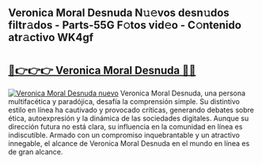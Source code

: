 ## Veronica Moral Desnuda N𝚞𝚎vos desn𝚞dos filtr𝚊dos - Parts-55G F𝚘tos vid𝚎o - C𝚘ntenido atr𝚊ctivo WK4gf

# <h2><a href="http://mb4xfh.tromn.icu/?c=Veronica+Moral+Desnuda">🔗👉👉👉 Veronica Moral Desnuda 🔗🔗</a></h2>

[![Veronica Moral Desnuda nuevo](https://i.imgur.com/pEAQMta.gif)](http://mb4xfh.tromn.icu/?c=Veronica+Moral+Desnuda)
Veronica Moral Desnuda, una persona multifacética y paradójica, desafía la comprensión simple. Su distintivo estilo en línea ha cautivado y provocado críticas, generando debates sobre ética, autoexpresión y la dinámica de las sociedades digitales. Aunque su dirección futura no está clara, su influencia en la comunidad en línea es indiscutible. Armado con un compromiso inquebrantable y un atractivo innegable, el alcance de Veronica Moral Desnuda en el mundo en línea es de gran alcance.
